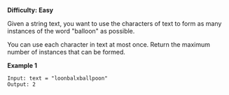 **Difficulty:** **Easy**

Given a string text, you want to use the characters of text to form as many instances of the word "balloon" as possible.

You can use each character in text at most once. Return the maximum number of instances that can be formed.

**Example 1**
```
Input: text = "loonbalxballpoon"
Output: 2
```